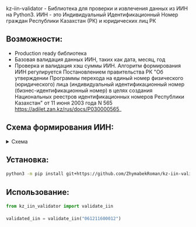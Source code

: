 kz-iin-validator - Библиотека для проверки и извлечения данных из ИИН на Python3. ИИН - это Индивидуальный Идентификационный Номер граждан Республики Казахстан (РК) и юридических лиц РК

## Возможности:
- Production ready библиотека
- Базовая валидация данных ИИН, таких как дата, месяц, год
- Проверка и валидация хэш суммы ИИН. Алгоритм формирования ИИН регулируется Постановлением правительства РК "Об утверждении Программы перехода на единый номер физического (юридического) лица (индивидуальный идентификационный номер (бизнес-идентификационный номер) в целях создания Национальных реестров идентификационных номеров Республики Казахстан" от 11 июня 2003 года N 565 https://adilet.zan.kz/rus/docs/P030000565_

## Схема формирования ИИН:
<details>
  <summary>Схема</summary>
    <img src="https://raw.githubusercontent.com/ZhymabekRoman/kz-iin-validator/main/images/iin_schema.webp" alt="Schema IIN" />
</details>

## Установка:
```bash
python3 -m pip install git+https://github.com/ZhymabekRoman/kz-iin-validator
```

## Использование:
```python
from kz_iin_validator import validate_iin

validated_iin = validate_iin("061211600012")
```
